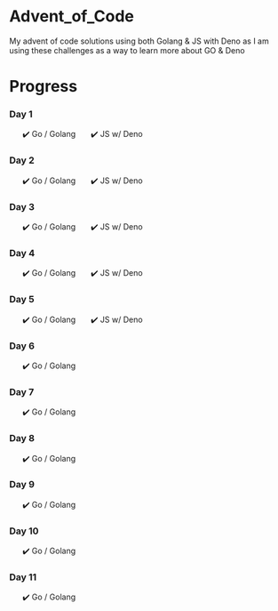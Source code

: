 # Advent_of_Code
My advent of code solutions using both Golang & JS with Deno as I am using these challenges as a way to learn more about GO & Deno

# __Progress__
### Day 1
&nbsp;&nbsp;&nbsp;&nbsp;&nbsp;&nbsp;✔️ Go / Golang
&nbsp;&nbsp;&nbsp;&nbsp;&nbsp;&nbsp;✔️ JS w/ Deno

### Day 2
&nbsp;&nbsp;&nbsp;&nbsp;&nbsp;&nbsp;✔️ Go / Golang
&nbsp;&nbsp;&nbsp;&nbsp;&nbsp;&nbsp;✔️ JS w/ Deno

### Day 3
&nbsp;&nbsp;&nbsp;&nbsp;&nbsp;&nbsp;✔️ Go / Golang
&nbsp;&nbsp;&nbsp;&nbsp;&nbsp;&nbsp;✔️ JS w/ Deno

### Day 4
&nbsp;&nbsp;&nbsp;&nbsp;&nbsp;&nbsp;✔️ Go / Golang
&nbsp;&nbsp;&nbsp;&nbsp;&nbsp;&nbsp;✔️ JS w/ Deno

### Day 5
&nbsp;&nbsp;&nbsp;&nbsp;&nbsp;&nbsp;✔️ Go / Golang
&nbsp;&nbsp;&nbsp;&nbsp;&nbsp;&nbsp;✔️ JS w/ Deno

### Day 6
&nbsp;&nbsp;&nbsp;&nbsp;&nbsp;&nbsp;✔️ Go / Golang

### Day 7
&nbsp;&nbsp;&nbsp;&nbsp;&nbsp;&nbsp;✔️ Go / Golang

### Day 8
&nbsp;&nbsp;&nbsp;&nbsp;&nbsp;&nbsp;✔️ Go / Golang

### Day 9
&nbsp;&nbsp;&nbsp;&nbsp;&nbsp;&nbsp;✔️ Go / Golang

### Day 10
&nbsp;&nbsp;&nbsp;&nbsp;&nbsp;&nbsp;✔️ Go / Golang

### Day 11
&nbsp;&nbsp;&nbsp;&nbsp;&nbsp;&nbsp;✔️ Go / Golang
